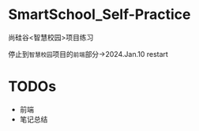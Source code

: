 # SmartSchool_Self-Practice
尚硅谷&lt;智慧校园>项目练习

停止到`智慧校园`项目的`前端`部分->2024.Jan.10 restart

# TODOs
* 前端
* 笔记总结


